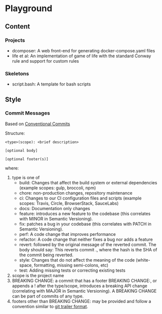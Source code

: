 # Playground

## Content

### Projects

- dcomposer: A web front-end for generating docker-compose.yaml files
- life et al: An implementation of game of life with the standard Conway rule and support for custom rules

### Skeletons

- script.bash: A template for bash scripts

## Style

### Commit Messages

Based on [Conventional Commits](https://www.conventionalcommits.org/en/v1.0.0)

Structure:
~~~
<type>(scope): <brief description>

[optional body]

[optional footer(s)]
~~~

where:
1. type is one of
   - build: Changes that affect the build system or external dependencies (example scopes: gulp, broccoli, npm)
   - chore: non-production changes, repository maintenance
   - ci: Changes to our CI configuration files and scripts (example scopes: Travis, Circle, BrowserStack, SauceLabs)
   - docs: Documentation only changes
   - feature: introduces a new feature to the codebase (this correlates with MINOR in Semantic Versioning).
   - fix: patches a bug in your codebase (this correlates with PATCH in Semantic Versioning).
   - perf: A code change that improves performance
   - refactor: A code change that neither fixes a bug nor adds a feature
   - revert: followed by the original message of the reverted commit. The body should say: This reverts commit <hash>., where the hash is the SHA of the commit being reverted.
   - style: Changes that do not affect the meaning of the code (white-space, formatting, missing semi-colons, etc)
   - test: Adding missing tests or correcting existing tests
1. scope is the project name
1. BREAKING CHANGE: a commit that has a footer BREAKING CHANGE:, or appends a ! after the type/scope, introduces a breaking API change (correlating with MAJOR in Semantic Versioning). A BREAKING CHANGE can be part of commits of any type.
1. footers other than BREAKING CHANGE: <description> may be provided and follow a convention similar to [git trailer format](https://git-scm.com/docs/git-interpret-trailers).
